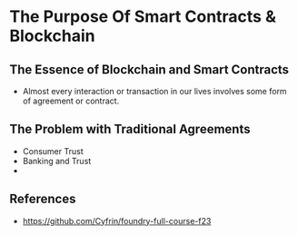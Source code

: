 # The Purpose Of Smart Contracts & Blockchain

## The Essence of Blockchain and Smart Contracts
- Almost every interaction or transaction in our lives involves some form of agreement or contract.

## The Problem with Traditional Agreements
- Consumer Trust
- Banking and Trust
- 


## References
- https://github.com/Cyfrin/foundry-full-course-f23
